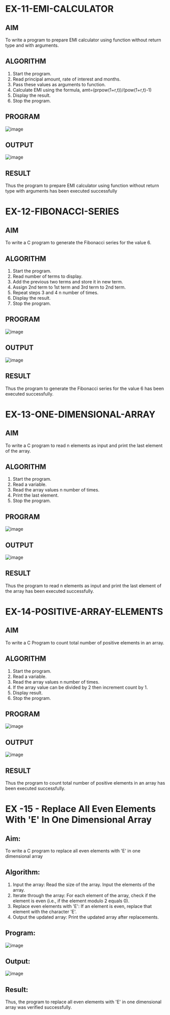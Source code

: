 # EX-11-EMI-CALCULATOR

## AIM

To write a program to prepare EMI calculator using function without return type and with arguments.

## ALGORITHM

1.	Start the program.
2.	Read principal amount, rate of interest and months.
3.	Pass these values as arguments to function.
4.	Calculate EMI using the formula, amt=(prpow(1+r,t))/(pow(1+r,t)-1)
5.	Display the result.
6.	Stop the program.

## PROGRAM
![image](https://github.com/user-attachments/assets/5fa0f7cd-2ae3-4bbb-ad59-471e14f47fb0)


## OUTPUT
![image](https://github.com/user-attachments/assets/90663e90-dc03-4a5b-95ee-a249b42acbf2)





## RESULT

Thus the program to prepare EMI calculator using function without return type with arguments has been executed successfully
 
 


# EX-12-FIBONACCI-SERIES
## AIM
To write a C program to generate the Fibonacci series for the value 6.

## ALGORITHM
1.	Start the program.
2.	Read number of terms to display.
3.	Add the previous two terms and store it in new term.
4.	Assign 2nd term to 1st term and 3rd term to 2nd term.
5.	Repeat steps 3 and 4 n number of times.
6.	Display the result.
7.	Stop the program.

## PROGRAM
![image](https://github.com/user-attachments/assets/6a0fc005-afea-4b6e-ac68-edb50ea8e567)


## OUTPUT
![image](https://github.com/user-attachments/assets/4b902aee-2552-418b-ab77-fdf2c2776056)










## RESULT
Thus the program to generate the Fibonacci series for the value 6 has been executed successfully.
 
 


# EX-13-ONE-DIMENSIONAL-ARRAY
## AIM
To write a C program to read n elements as input and print the last element of the array.

## ALGORITHM
1.	Start the program.
2.	Read a variable.
3.	Read the array values n number of times.
4.	Print the last element.
5.	Stop the program.

## PROGRAM
![image](https://github.com/user-attachments/assets/4b4f50b2-9d2d-442f-8296-a1f6cc0a4ebf)


## OUTPUT
![image](https://github.com/user-attachments/assets/5fcad347-8a29-4785-86b0-eafa7485fe1a)








## RESULT
Thus the program to read n elements as input and print the last element of the array has been executed successfully.
 
 


# EX-14-POSITIVE-ARRAY-ELEMENTS
## AIM
To write a C Program to count total number of positive elements in an array.

## ALGORITHM
1.	Start the program.
2.	Read a variable.
3.	Read the array values n number of times.
4.	If the array value can be divided by 2 then increment count by 1.
5.	Display result.
6.	Stop the program.

## PROGRAM
![image](https://github.com/user-attachments/assets/bc57a170-b7fe-43c9-ba65-8b0692abc6e8)


## OUTPUT
![image](https://github.com/user-attachments/assets/25402db1-0199-4ed0-9b71-0f7743760f79)





## RESULT
Thus the program to count total number of positive elements in an array has been executed successfully.





 
 


# EX -15 - Replace All Even Elements With 'E' In One Dimensional Array

## Aim:
To write a C program to replace all even elements with 'E' in one dimensional array

## Algorithm:
1.	Input the array:
  Read the size of the array.
  Input the elements of the array.
2.	Iterate through the array:
 	For each element of the array, check if the element is even (i.e., if the element modulo 2 equals 0).
3.	Replace even elements with 'E':
     If an element is even, replace that element with the character 'E'.
4.	Output the updated array:
 Print the updated array after replacements.

## Program:
![image](https://github.com/user-attachments/assets/47cddeda-1212-42fb-b41a-e21d13077379)

## Output:
![image](https://github.com/user-attachments/assets/85066a22-16b6-47ef-b634-7d1a63fdc66a)
 


## Result:

Thus, the program to replace all even elements with 'E' in one dimensional array was verified successfully.



